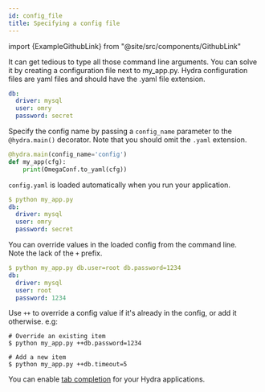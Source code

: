 ```yaml
---
id: config_file
title: Specifying a config file
---
```


import {ExampleGithubLink} from "@site/src/components/GithubLink"

<ExampleGithubLink to="examples/tutorials/basic/your_first_hydra_app/2_config_file"/>

It can get tedious to type all those command line arguments. 
You can solve it by creating a configuration file next to my_app.py.
Hydra configuration files are yaml files and should have the .yaml file extension.

```yaml title="config.yaml"
db: 
  driver: mysql
  user: omry
  password: secret
```

Specify the config name by passing a `config_name` parameter to the `@hydra.main()` decorator.
Note that you should omit the `.yaml` extension.
```python title="my_app.py" {1}
@hydra.main(config_name='config')
def my_app(cfg):
    print(OmegaConf.to_yaml(cfg))
```

`config.yaml` is loaded automatically when you run your application.
```yaml
$ python my_app.py
db:
  driver: mysql
  user: omry
  password: secret
```

You can override values in the loaded config from the command line.  
Note the lack of the `+` prefix.
```yaml {4-5}
$ python my_app.py db.user=root db.password=1234
db:
  driver: mysql
  user: root
  password: 1234
```


Use `++` to override a config value if it's already in the config, or add it otherwise.
e.g:
```shell
# Override an existing item
$ python my_app.py ++db.password=1234

# Add a new item
$ python my_app.py ++db.timeout=5
```

You can enable [tab completion](/tutorials/basic/running_your_app/6_tab_completion.md) for your Hydra applications.